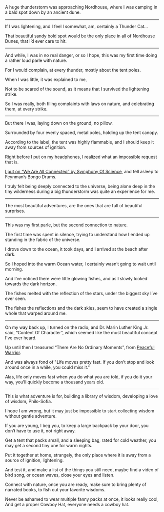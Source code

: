A huge thunderstorm was approaching Nordhouse,
where I was camping in a bald spot down by an ancient dune.

---

If I was lightening, and I feel I somewhat, am,
certainly a Thunder Cat…

That beautiful sandy bold spot would be the only place
in all of Nordhouse Dunes, that I’d ever care to hit.

---

And while, I was in no real danger, or so I hope,
this was my first time doing a rather loud parle with nature.

For I would complain,
at every thunder, mostly about the tent poles.

When I was little,
it was explained to me,

Not to be scared of the sound,
as it means that I survived the lightening strike.

So I was really, both filing complaints with laws on nature,
and celebrating them, at every strike.


---

But there I was,
laying down on the ground, no pillow.

Surrounded by four evenly spaced,
metal poles, holding up the tent canopy.

According to the label, the tent was highly flammable,
and I should keep it away from sources of ignition.

Right before I put on my headphones,
I realized what an impossible request that is.

[I put on “We Are All Connected” by Symphony Of Science][1],
and fell asleep to Feynman’s Bongo Drums.

I truly felt being deeply connected to the universe,
being alone deep in the tiny wilderness during a big thunderstorm was quite an experience for me.

---

The most beautiful adventures,
are the ones that are full of beautiful surprises.

---

This was my first parle,
but the second connection to nature.

The first time was spent in silence,
trying to understand how I ended up standing in the fabric of the universe.

I drove down to the ocean, it took days,
and I arrived at the beach after dark.

So I hoped into the warm Ocean water,
I certainly wasn’t going to wait until morning.

And I’ve noticed there were little glowing fishes,
and as I slowly looked towards the dark horizon.

The fishes melted with the reflection of the stars,
under the biggest sky I’ve ever seen.

The fishes the reflections and the dark skies,
seem to have created a single whole that warped around me.

---

On my way back up, I turned on the radio, and Dr. Marin Luther King Jr. said,
“Content Of Character”, which seemed like the most beautiful concept I've ever heard.

Up until then I treasured “There Are No Ordinary Moments”,
from [Peaceful Warrior][2].

And was always fond of "Life moves pretty fast.
If you don't stop and look around once in a while, you could miss it."

Alas, life only moves fast when you do what you are told,
if you do it your way, you'll quickly become a thousand years old.

---

This is what adventure is for,
building a library of wisdom, developing a love of wisdom, Philo-Sofia.

I hope I am wrong,
but it may just be impossible to start collecting wisdom without gentle adventure.

If you are young, I beg you, to keep a large backpack by your door,
you don’t have to use it, not right away.

Get a tent that packs small, and a sleeping bag,
rated for cold weather, you may get a second tiny one for warm nights.

Put it together at home,
strangely, the only place where it is away from a source of ignition, lightening.

And test it, and make a list of the things you still need,
maybe find a video of bird song, or ocean waves, close your eyes and listen.

Connect with nature, once you are ready,
make sure to bring plenty of narrated books, to fish out your favorite wisdoms.

Never be ashamed to wear multiple fanny packs at once, it looks really cool,
And get a proper Cowboy Hat, everyone needs a cowboy hat.

[1]: https://www.youtube.com/watch?v=XGK84Poeynk
[2]: https://www.youtube.com/watch?v=tO5SK-sVNu4
